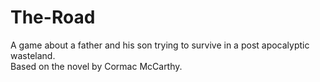 # The-Road

A game about a father and his son trying to survive in a post apocalyptic wasteland.<br>
Based on the novel by Cormac McCarthy.
